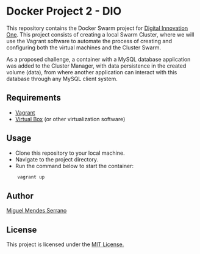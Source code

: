 
# Docker Project 2 - DIO

   This repository contains the Docker Swarm project for [Digital Innovation One](https://web.dio.me). This project consists of creating a local Swarm Cluster, where we will use the Vagrant software to automate the process of creating and configuring both the virtual machines and the Cluster Swarm.

   As a proposed challenge, a container with a MySQL database application was added to the Cluster Manager, with data persistence in the created volume (data), from where another application can interact with this database through any MySQL client system.


## Requirements

- [Vagrant](https://www.vagrantup.com/)
- [Virtual Box](https://www.virtualbox.org/) (or other virtualization software)

## Usage


- Clone this repository to your local machine.
- Navigate to the project directory.
- Run the command below to start the container:
   
```bash 
    vagrant up 
```


## Author

[Miguel Mendes Serrano](https://github.com/miguelmendesSerrano)


## License

This project is licensed under the [MIT License.](https://choosealicense.com/licenses/mit)